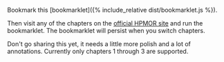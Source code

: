Bookmark this [bookmarklet]({% include_relative dist/bookmarklet.js %}).

Then visit any of the chapters on the [official HPMOR site](http://www.hpmor.com/chapter/1) and run the bookmarklet.  The bookmarklet will persist when you switch chapters.

Don't go sharing this yet, it needs a little more polish and a lot of annotations.  Currently only chapters 1 through 3 are supported.
